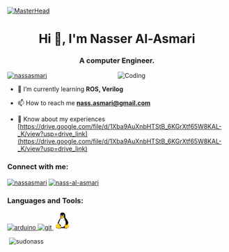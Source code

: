 [![MasterHead](https://media.giphy.com/headers/GitHub/w8ZJLtJbmuph.gif)](https://rishavchanda.io)

<h1 align="center">Hi 👋, I'm Nasser Al-Asmari</h1>
<h3 align="center">A computer Engineer.</h3>

<img align="right" alt="Coding" width="250" src="https://media.tenor.com/Nf4c78TXj4cAAAAd/wut-computer.gif">


<p align="left"> <a href="https://twitter.com/nassasmari" target="blank"><img src="https://img.shields.io/twitter/follow/nassasmari?logo=twitter&style=for-the-badge" alt="nassasmari" /></a> </p>

- 🌱 I’m currently learning **ROS, Verilog**

- 📫 How to reach me **nass.asmari@gmail.com**

- 📄 Know about my experiences [https://drive.google.com/file/d/1Xba9AuXnbHTStB_6KGrXtf65W8KAL-_K/view?usp=drive_link](https://drive.google.com/file/d/1Xba9AuXnbHTStB_6KGrXtf65W8KAL-_K/view?usp=drive_link)

<h3 align="left">Connect with me:</h3>
<p align="left">
<a href="https://twitter.com/nassasmari" target="blank"><img align="center" src="https://raw.githubusercontent.com/rahuldkjain/github-profile-readme-generator/master/src/images/icons/Social/twitter.svg" alt="nassasmari" height="30" width="40" /></a>
<a href="https://linkedin.com/in/nass-al-asmari" target="blank"><img align="center" src="https://raw.githubusercontent.com/rahuldkjain/github-profile-readme-generator/master/src/images/icons/Social/linked-in-alt.svg" alt="nass-al-asmari" height="30" width="40" /></a>
</p>

<h3 align="left">Languages and Tools:</h3>
<p align="left"> <a href="https://www.arduino.cc/" target="_blank" rel="noreferrer"> <img src="https://cdn.worldvectorlogo.com/logos/arduino-1.svg" alt="arduino" width="40" height="40"/> </a> <a href="https://git-scm.com/" target="_blank" rel="noreferrer"> <img src="https://www.vectorlogo.zone/logos/git-scm/git-scm-icon.svg" alt="git" width="40" height="40"/> </a> <a href="https://www.linux.org/" target="_blank" rel="noreferrer"> <img src="https://raw.githubusercontent.com/devicons/devicon/master/icons/linux/linux-original.svg" alt="linux" width="40" height="40"/> </a> </p>

<p>&nbsp;<img align="center" src="https://github-readme-stats.vercel.app/api?username=sudonass&show_icons=true&locale=en" alt="sudonass" /></p>
